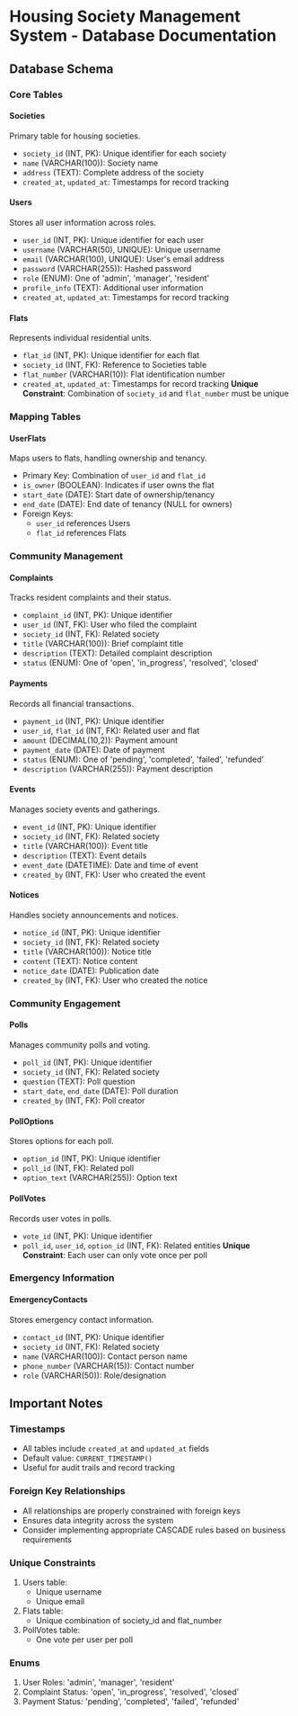 # Housing Society Management System - Database Documentation


## Database Schema

### Core Tables

#### Societies
Primary table for housing societies.
- `society_id` (INT, PK): Unique identifier for each society
- `name` (VARCHAR(100)): Society name
- `address` (TEXT): Complete address of the society
- `created_at`, `updated_at`: Timestamps for record tracking

#### Users
Stores all user information across roles.
- `user_id` (INT, PK): Unique identifier for each user
- `username` (VARCHAR(50), UNIQUE): Unique username
- `email` (VARCHAR(100), UNIQUE): User's email address
- `password` (VARCHAR(255)): Hashed password
- `role` (ENUM): One of 'admin', 'manager', 'resident'
- `profile_info` (TEXT): Additional user information
- `created_at`, `updated_at`: Timestamps for record tracking

#### Flats
Represents individual residential units.
- `flat_id` (INT, PK): Unique identifier for each flat
- `society_id` (INT, FK): Reference to Societies table
- `flat_number` (VARCHAR(10)): Flat identification number
- `created_at`, `updated_at`: Timestamps for record tracking
**Unique Constraint**: Combination of `society_id` and `flat_number` must be unique

### Mapping Tables

#### UserFlats
Maps users to flats, handling ownership and tenancy.
- Primary Key: Combination of `user_id` and `flat_id`
- `is_owner` (BOOLEAN): Indicates if user owns the flat
- `start_date` (DATE): Start date of ownership/tenancy
- `end_date` (DATE): End date of tenancy (NULL for owners)
- Foreign Keys:
  - `user_id` references Users
  - `flat_id` references Flats

### Community Management

#### Complaints
Tracks resident complaints and their status.
- `complaint_id` (INT, PK): Unique identifier
- `user_id` (INT, FK): User who filed the complaint
- `society_id` (INT, FK): Related society
- `title` (VARCHAR(100)): Brief complaint title
- `description` (TEXT): Detailed complaint description
- `status` (ENUM): One of 'open', 'in_progress', 'resolved', 'closed'

#### Payments
Records all financial transactions.
- `payment_id` (INT, PK): Unique identifier
- `user_id`, `flat_id` (INT, FK): Related user and flat
- `amount` (DECIMAL(10,2)): Payment amount
- `payment_date` (DATE): Date of payment
- `status` (ENUM): One of 'pending', 'completed', 'failed', 'refunded'
- `description` (VARCHAR(255)): Payment description

#### Events
Manages society events and gatherings.
- `event_id` (INT, PK): Unique identifier
- `society_id` (INT, FK): Related society
- `title` (VARCHAR(100)): Event title
- `description` (TEXT): Event details
- `event_date` (DATETIME): Date and time of event
- `created_by` (INT, FK): User who created the event

#### Notices
Handles society announcements and notices.
- `notice_id` (INT, PK): Unique identifier
- `society_id` (INT, FK): Related society
- `title` (VARCHAR(100)): Notice title
- `content` (TEXT): Notice content
- `notice_date` (DATE): Publication date
- `created_by` (INT, FK): User who created the notice

### Community Engagement

#### Polls
Manages community polls and voting.
- `poll_id` (INT, PK): Unique identifier
- `society_id` (INT, FK): Related society
- `question` (TEXT): Poll question
- `start_date`, `end_date` (DATE): Poll duration
- `created_by` (INT, FK): Poll creator

#### PollOptions
Stores options for each poll.
- `option_id` (INT, PK): Unique identifier
- `poll_id` (INT, FK): Related poll
- `option_text` (VARCHAR(255)): Option text

#### PollVotes
Records user votes in polls.
- `vote_id` (INT, PK): Unique identifier
- `poll_id`, `user_id`, `option_id` (INT, FK): Related entities
**Unique Constraint**: Each user can only vote once per poll

### Emergency Information

#### EmergencyContacts
Stores emergency contact information.
- `contact_id` (INT, PK): Unique identifier
- `society_id` (INT, FK): Related society
- `name` (VARCHAR(100)): Contact person name
- `phone_number` (VARCHAR(15)): Contact number
- `role` (VARCHAR(50)): Role/designation

## Important Notes

### Timestamps
- All tables include `created_at` and `updated_at` fields
- Default value: `CURRENT_TIMESTAMP()`
- Useful for audit trails and record tracking

### Foreign Key Relationships
- All relationships are properly constrained with foreign keys
- Ensures data integrity across the system
- Consider implementing appropriate CASCADE rules based on business requirements

### Unique Constraints
1. Users table:
   - Unique username
   - Unique email
2. Flats table:
   - Unique combination of society_id and flat_number
3. PollVotes table:
   - One vote per user per poll

### Enums
1. User Roles: 'admin', 'manager', 'resident'
2. Complaint Status: 'open', 'in_progress', 'resolved', 'closed'
3. Payment Status: 'pending', 'completed', 'failed', 'refunded'

